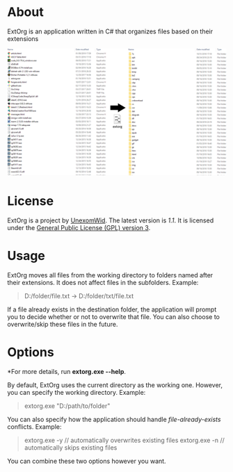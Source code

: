 # About

ExtOrg is an application written in C# that organizes files based on their extensions

![EX](EX.PNG)

# License

ExtOrg is a project by [UnexomWid](http://unexomwid.github.io). The latest version is *1.1*. It is licensed under the [General Public License (GPL) version 3](https://www.gnu.org/licenses/gpl-3.0.en.html).

# Usage

ExtOrg moves all files from the working directory to folders named after their extensions. It does not affect files in the subfolders. Example:
>D:/folder/file.txt -> D:/folder/txt/file.txt

If a file already exists in the destination folder, the application will prompt you to decide whether or not to overwrite that file. You can also choose to overwrite/skip these files in the future.

# Options

*For more details, run **extorg.exe --help**.

By default, ExtOrg uses the current directory as the working one. However, you can specify the working directory. Example:
>extorg.exe "D:/path/to/folder"

You can also specify how the application should handle *file-already-exists* conflicts. Example:
>extorg.exe -y // automatically overwrites existing files
>extorg.exe -n // automatically skips existing files

You can combine these two options however you want.